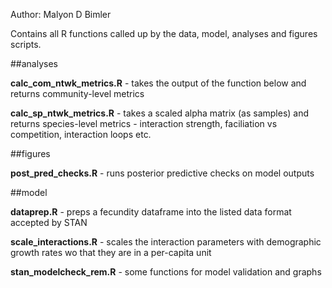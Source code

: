 Author: Malyon D Bimler

Contains all R functions called up by the data, model, analyses and figures scripts.

##analyses

**calc_com_ntwk_metrics.R** - takes the output of the function below and returns community-level metrics

**calc_sp_ntwk_metrics.R** - takes a scaled alpha matrix (as samples) and returns species-level metrics - interaction strength, faciliation vs competition, interaction loops etc.  

##figures

**post_pred_checks.R** - runs posterior predictive checks on model outputs

##model

**dataprep.R** - preps a fecundity dataframe into the listed data format accepted by STAN

**scale_interactions.R** - scales the interaction parameters with demographic growth rates wo that they are in a per-capita unit

**stan_modelcheck_rem.R** - some functions for model validation and graphs
